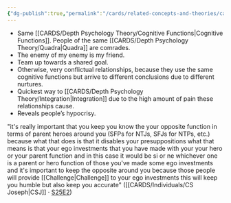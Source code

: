 ```yaml
---
{"dg-publish":true,"permalink":"/cards/related-concepts-and-theories/camaraderie/","noteIcon":"1","created":"2023-05-24T17:16:22.615+02:00","updated":"2023-06-28T12:54:14.560+02:00"}
---
```



- Same [[CARDS/Depth Psychology Theory/Cognitive Functions\|Cognitive Functions]]. People of the same [[CARDS/Depth Psychology Theory/Quadra\|Quadra]] are comrades. 
- The enemy of my enemy is my friend. 
- Team up towards a shared goal. 
- Otherwise, very conflictual relationships, because they use the same cognitive functions but arrive to different conclusions due to different nurtures. 
- Quickest way to [[CARDS/Depth Psychology Theory/Integration\|Integration]] due to the high amount of pain these relationships cause. 
- Reveals people’s hypocrisy.


<div class="transclusion internal-embed is-loaded"><div class="markdown-embed">



"it's really important that you keep  you know the your opposite function in  terms of parent heroes around you (SFPs for NTJs, SFJs for NTPs, etc.) because what that does is that it  disables your presuppositions  what that means is that your ego  investments that you have made with your  your hero or your parent function and in  this case it would be  si or ne whichever one is a parent or  hero function of those  you've made some ego investments and  it's important to keep the  opposite around you because those people  will provide [[Challenge\|Challenge]] to your ego  investments  this will keep you humble but also keep  you accurate" ([[CARDS/Individuals/CS Joseph\|CSJ]] · [S25E2](https://www.youtube.com/watch?v=hRZqcOXOc40&pp=ygUoU2ktTmUgY29nbml0aXZlIGFzeW5jaHJvbmljaXR5IGNzIGpvc2VwaA%3D%3D))  

</div></div>

